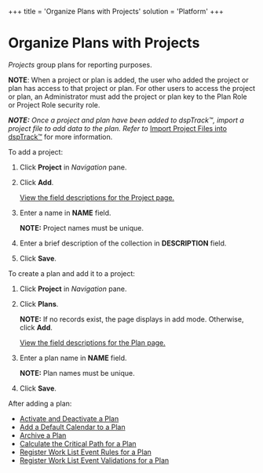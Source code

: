 +++
title = 'Organize Plans with Projects'
solution = 'Platform'
+++

# Organize Plans with Projects

*Projects* group plans for reporting purposes.

<span style="font-weight: bold;">NOTE</span>: When a project or plan is
added, the user who added the project or plan has access to that project
or plan. For other users to access the project or plan, an Administrator
must add the project or plan key to the Plan Role or Project Role
security role.

*<span style="font-weight: bold;">NOTE:</span> Once a project and plan
have been added to dspTrack™, import a project file to add data to the
plan. Refer to* [Import Project Files into
dspTrack™](Import_Project_Files_into_dspTrack.htm) for more
information.

To add a project:

1.  Click **Project** in *Navigation* pane.

2.  Click **Add**.
    
    [View the field descriptions for the Project
    page.](../Page_Desc/Project_.htm)

3.  Enter a name in **NAME** field.
    
    **NOTE:** Project names must be unique.

4.  Enter a brief description of the collection in **DESCRIPTION**
    field.

5.  Click **Save**.

To create a plan and add it to a project:

1.  Click **Project** in *Navigation* pane.

2.  Click **Plans**.
    
    **NOTE:** If no records exist, the page displays in add mode.
    Otherwise, click **<span>Add</span>**.
    
    [View the field descriptions for the Plan
    page.](../Page_Desc/Plan_H.htm)

3.  Enter a plan name in **NAME** field.
    
    **NOTE:** Plan names must be unique.

4.  Click **Save**.

After adding a plan:

  - [Activate and Deactivate a Plan](Activate_and_Deactivate_a_Plan.htm)
  - [Add a Default Calendar to a
    Plan](Add_a_Default_Calendar_to_a_Plan1.htm)
  - [Archive a Plan](Archive_a_Plan.htm)
  - [Calculate the Critical Path for a
    Plan](Calculate_the_Critical_Path_for_a_Plan.htm)
  - [Register Work List Event Rules for a
    Plan](Register_Work_List_Event_Rules_for_a_Plan.htm)
  - [Register Work List Event Validations for a
    Plan](Register_WorkList_Event_Validations_Plan.htm)

